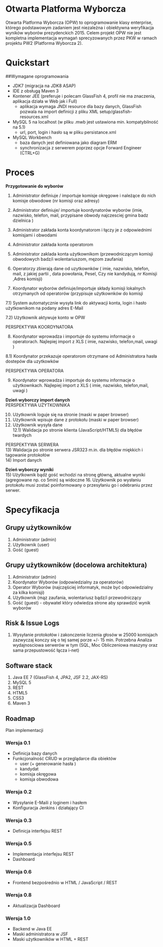 # Otwarta Platforma Wyborcza
Otwarta Platforma Wyborcza (OPW) to oprogramowanie klasy enterprise, którego podstawowym zadaniem jest niezależna i obiektywna weryfikacja wyników wyborów prezydenckich 2015. Celem projekt OPW nie jest kompletna implementacja wymagań sprecyzowanych przez PKW w ramach projektu PW2 (Platforma Wyborcza 2).   

# Quickstart


##Wymagane oprogramowania
* JDK7 (migracja na JDK8 ASAP)
* IDE z obsługą Maven 3
* Kontener JEE (preferuje i polecam GlassFish 4, profil nie ma znaczenia, aplikacja działa w Web jak i Full)
  * aplikacja wymaga JNDI resource dla bazy danych, GlassFish pozwala na import definicji z pliku XML setup/glassfish-resources.xml 
* MySQL 5 na localhost (w pliku .mwb jest ustawiona min. kompatybilność na 5.1) 
  * url, port, login i hasło są w pliku persistance.xml
* MySQL Workbench
  * baza danych jest definiowana jako diagram ERM
  * synchronizacja z serwerem poprzez opcje Forward Engineer (CTRL+G)


# Proces
**Przygotowanie do wyborów**  
1) Administrator definiuje / importuje komisje okręgowe i należące do nich komisje obwodowe (nr komisji oraz adresy)

2) Administrator definiuje/ importuje koordynatorów wyborów (imie, nazwisko, telefon, mail, przypisane obwody  najczesciej gmina badz dzielnica ) 

3) Administrator zakłada konta koordynatorom i łączy je z odpowiednimi komisjami i obwodami

4) Administrator zakłada konta operatorom

5) Administrator zaklada konta użytkownikom (przewodniczącym komisji obwodowych badz/i wolentariuszom, męzom zaufania)

6) Operatorzy zbierają dane od uzytkownków ( imie, nazwisko, telefon, mail,  z jakiej partii , data powołania, Pesel,    Czy nie kandydują, nr Komisji ,Adres komisji)

7) Koordynator  wyborów definiuje/importuje składy komisji lokalnych otrzymanych od operatorów (przypisuje użytkownków  do komisji

7.1) System automatycznie wysyła link do aktywacji konta, login i hasło użytkownikom na podany adres E-Mail 

7.2) Użytkownik aktywuje konto w OPW  

PERSPEKTYWA KOORDYNATORA

8) Koordynator wprowadza i importuje do systemu informacje o operatorach. Najlepiej import z XLS ( imie, nazwisko,  telefon,mail, uwagi )

8.1) Koordynator przekazuje operatorom otrzymane od Administratora hasła dostepów dla uzytkowków 

PERSPEKTYWA OPERATORA

9) Koordynator wprowadza i importuje do  systemu informacje o użytkownkach. Najlepiej import z XLS ( imie, nazwisko, telefon,mail, uwagi )

**Dzień wyborczy import danych**  
PERSPEKTYWA UŻYTKOWNIKA

10) Użytkownik loguje się na stronie (maski w paper browser)  
11) Użytkownik wpisuje dane z protokołu (maski w paper browser)  
12) Użytkownik wysyła dane  
12.1) Walidacja po stronie klienta (JavaScript/HTML5) dla błędów twardych  
 
PERSPEKTYWA SERWERA  
13) Walidacja po stronie serwera JSR323 m.in. dla błędów miękkich i tagowanie protokołów  
14) Import danych  

**Dzień wyborczy wyniki**  
15) Użytkownik bądź gość wchodzi na stronę główną, aktualne wyniki (agregowane np. co 5min) są widoczne
16. Uzytkownik po wysłaniu protokołu musi zostać poinformowany o przesyłaniu go i odebraniu przez serwer.


# Specyfikacja

## Grupy użytkowników 
1. Administrator (admin)
2. Użytkownik (user)
3. Gość (guest)


## Grupy użytkowników (docelowa architektura) 
1. Administrator (admin) 
2. Koordynator Wyborów (odpowiedzialny za operatorów)
3. Operator Wyborów (najczęściej informatyk, może być odpowiedzialny za kilka komisji)
4. Użytkownik (mąz zaufania, wolentariusz bądz/i przewodniczący
5. Gość (guest) - obywatel który odwiedza strone aby sprawdzić wynik wyborów

## Risk & Issue Logs
1. Wysyłanie protokołów i zakonczenie liczenia głosów w 25000 komisjach zazwyczaj konczy się o tej samej porze +/- 15 min. Potrzebna Analiza wydajnosciowa serwerów  w tym (SQL, Moc Obliczeniowa maszyny oraz sama przepustowość łącza i-net)


## Software stack
1. Java EE 7 (GlassFish 4, JPA2, JSF 2.2, JAX-RS)
2. MySQL 5
3. REST
4. HTML5 
5. CSS3
6. Maven 3

## Roadmap
Plan implementacji

### Wersja 0.1
* Definicja bazy danych
* Funkcjonalność CRUD w przeglądarce dla obiektów
  * user (+ generowanie hasła )
  * kandydat
  * komisja okręgowa
  * komisja obwodowa


### Wersja 0.2
* Wysyłanie E-Maili z loginem i hasłem
* Konfiguracja Jenkins i działający CI

### Wersja 0.3
* Definicja interfejsu REST

### Wersja 0.5
* Implementacja interfejsu REST
* Dashboard

### Wersja 0.6
* Frontend bezpośrednio w HTML / JavaScript / REST

### Wersja 0.8
* Aktualizacja Dashboard

### Wersja 1.0
* Backend w Java EE
* Maski administratora w JSF
* Maski użytkowników w HTML + REST 
